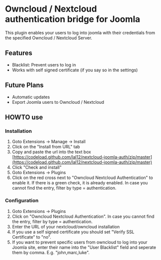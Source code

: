 # Owncloud / Nextcloud authentication bridge for Joomla

This plugin enables your users to log into joomla with their credentials from the specified Owncloud / Nextcloud Server.

## Features
- Blacklist: Prevent users to log in
- Works with self signed certificate (if you say so in the settings)

## Future Plans
- Automatic updates
- Export Joomla users to Owncloud / Nextcloud

## HOWTO use
### Installation
1. Goto Extensions -> Manage -> Install
2. Click on the "Install from URL" tab
3. Copy and paste the url into the text box [https://codeload.github.com/lal12/nextcloud-joomla-auth/zip/master](https://codeload.github.com/lal12/nextcloud-joomla-auth/zip/master)
4. Click "Check and install"
5. Goto Extensions -> Plugins
6. Click on the red cross next to "Owncloud Nextcloud Authentication" to enable it. If there is a green check, it is already enabled.  In case you cannot find the entry, filter by type = authentication.

### Configuration
1. Goto Extensions -> Plugins
2. Click on "Owncloud Nextcloud Authentication". In case you cannot find the entry, filter by type = authentication.
3. Enter the URL of your nextcloud/owncloud installation
4. If you use a self signed certificate you should set "Verify SSL Certificate" to "no".
5. If you want to prevent specific users from owncloud to log into your Joomla site, enter their name into the "User Blacklist" field and seperate them by comma. E.g. "john,marc,luke".